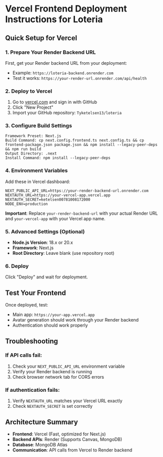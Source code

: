 # Vercel Frontend Deployment Instructions for Loteria

## Quick Setup for Vercel

### 1. Prepare Your Render Backend URL
First, get your Render backend URL from your deployment:
- Example: `https://loteria-backend.onrender.com`
- Test it works: `https://your-render-url.onrender.com/api/health`

### 2. Deploy to Vercel
1. Go to [vercel.com](https://vercel.com) and sign in with GitHub
2. Click "New Project"
3. Import your GitHub repository: `Tyketelsen13/loteria`

### 3. Configure Build Settings
```
Framework Preset: Next.js
Build Command: cp next.config.frontend.ts next.config.ts && cp frontend-package.json package.json && npm install --legacy-peer-deps && npm run build
Output Directory: .next
Install Command: npm install --legacy-peer-deps
```

### 4. Environment Variables
Add these in Vercel dashboard:
```
NEXT_PUBLIC_API_URL=https://your-render-backend-url.onrender.com
NEXTAUTH_URL=https://your-vercel-app.vercel.app
NEXTAUTH_SECRET=ketelsen00781008172000
NODE_ENV=production
```

**Important**: Replace `your-render-backend-url` with your actual Render URL and `your-vercel-app` with your Vercel app name.

### 5. Advanced Settings (Optional)
- **Node.js Version**: 18.x or 20.x
- **Framework**: Next.js
- **Root Directory**: Leave blank (use repository root)

### 6. Deploy
Click "Deploy" and wait for deployment.

## Test Your Frontend
Once deployed, test:
- Main app: `https://your-app.vercel.app`
- Avatar generation should work through your Render backend
- Authentication should work properly

## Troubleshooting

### If API calls fail:
1. Check your `NEXT_PUBLIC_API_URL` environment variable
2. Verify your Render backend is running
3. Check browser network tab for CORS errors

### If authentication fails:
1. Verify `NEXTAUTH_URL` matches your Vercel URL exactly
2. Check `NEXTAUTH_SECRET` is set correctly

## Architecture Summary
- **Frontend**: Vercel (Fast, optimized for Next.js)
- **Backend APIs**: Render (Supports Canvas, MongoDB)
- **Database**: MongoDB Atlas
- **Communication**: API calls from Vercel to Render backend
